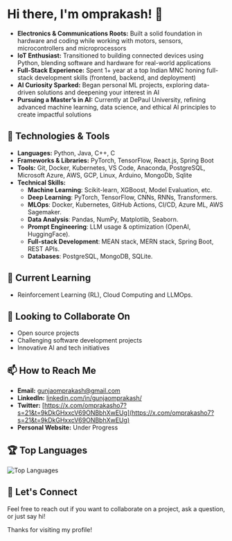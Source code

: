 # Hi there, I'm omprakash! 👋
- **Electronics & Communications Roots:**  Built a solid foundation in hardware and coding while working with motors, sensors, microcontrollers and microprocessors
- **IoT Enthusiast:** Transitioned to building connected devices using Python, blending software and hardware for real-world applications
- **Full-Stack Experience:** Spent 1+ year at a top Indian MNC honing full-stack development skills (frontend, backend, and deployment)
- **AI Curiosity Sparked:** Began personal ML projects, exploring data-driven solutions and deepening your interest in AI
- **Pursuing a Master’s in AI:** Currently at DePaul University, refining advanced machine learning, data science, and ethical AI principles to create impactful solutions

## 🔧 Technologies & Tools
- **Languages:** Python, Java, C++, C
- **Frameworks & Libraries:** PyTorch, TensorFlow, React.js, Spring Boot
- **Tools:** Git, Docker, Kubernetes, VS Code, Anaconda, PostgreSQL, Microsoft Azure, AWS, GCP, Linux, Arduino, MongoDb, Sqlite
- **Technical Skills:**
    - **Machine Learning**: Scikit-learn, XGBoost, Model Evaluation, etc.
    - **Deep Learning**: PyTorch, TensorFlow, CNNs, RNNs, Transformers.
    - **MLOps**: Docker, Kubernetes, GitHub Actions, CI/CD, Azure ML, AWS Sagemaker.
    - **Data Analysis**: Pandas, NumPy, Matplotlib, Seaborn.
    - **Prompt Engineering**: LLM usage & optimization (OpenAI, HuggingFace).
    - **Full-stack Development**: MEAN stack, MERN stack, Spring Boot, REST APIs.
    - **Databases**: PostgreSQL, MongoDB, SQLite.

## 🌱 Current Learning
- Reinforcement Learning (RL), Cloud Computing and LLMOps.

## 👯 Looking to Collaborate On
- Open source projects
- Challenging software development projects
- Innovative AI and tech initiatives

## 📫 How to Reach Me
- **Email:** gunjaomprakash@gmail.com
- **LinkedIn:** [linkedin.com/in/gunjaomprakash/](https://www.linkedin.com/in/gunjaomprakash/)
- **Twitter:** [https://x.com/omprakasho7?s=21&t=9kDkGHxxcV69ONBbhXwEUg](https://x.com/omprakasho7?s=21&t=9kDkGHxxcV69ONBbhXwEUg)
- **Personal Website:** Under Progress

## 🏆 Top Languages
![Top Languages](https://github-readme-stats.vercel.app/api/top-langs/?username=Gunjaomprakash&layout=compact&theme=radical)

## 💬 Let's Connect
Feel free to reach out if you want to collaborate on a project, ask a question, or just say hi!

Thanks for visiting my profile!
